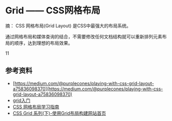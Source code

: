 # Grid —— CSS网格布局

摘：
CSS 网格布局(Grid Layout) 是CSS中最强大的布局系统。

通过网格布局和媒体查询的结合，不需要修改任何文档结构就可以重新排列元素布局的顺序，达到理想的布局效果。

<spreadown defaut-show>
	11
</spreadown>




## 参考资料
- [https://medium.com/@purplecones/playing-with-css-grid-layout-a75836098370](https://medium.com/@purplecones/playing-with-css-grid-layout-a75836098370)
- [grid入门](http://www.w3cplus.com/blog/tags/355.html?page=5)
- [CSS 网格布局学习指南](http://blog.jirengu.com/?p=990)
- [CSS Grid 系列(下)-使用Grid布局构建网站首页](https://segmentfault.com/a/1190000012936177)